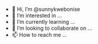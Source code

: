 - 👋 Hi, I’m @sunnykwebonise
- 👀 I’m interested in ...
- 🌱 I’m currently learning ...
- 💞️ I’m looking to collaborate on ...
- 📫 How to reach me ...

<!---
sunnykwebonise/sunnykwebonise is a ✨ special ✨ repository because its `README.md` (this file) appears on your GitHub profile.
You can click the Preview link to take a look at your changes.
--->
